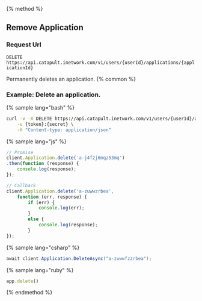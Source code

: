 {% method %}
## Remove Application

### Request Url

<code class="delete">DELETE</code> `https://api.catapult.inetwork.com/v1/users/{userId}/applications/{applicationId}`


Permanently deletes an application.
{% common %}
### Example: Delete an application.

{% sample lang="bash" %}

```bash
curl -v -X DELETE https://api.catapult.inetwork.com/v1/users/{userId}/applications/{applicationId} \
	-u {token}:{secret} \
	-H "Content-type: application/json"
```

{% sample lang="js" %}

```js
// Promise
client.Application.delete('a-j4f2j6mqz53mq')
.then(function (response) {
	console.log(response);
});

// Callback
client.Application.delete('a-zuwwzrbea',
	function (err, response) {
		if (err) {
			console.log(err);
		}
		else {
			console.log(response);
		}
});
```

{% sample lang="csharp" %}

```csharp
await client.Application.DeleteAsync("a-zuwwfzzrbea");
```

{% sample lang="ruby" %}

```ruby
app.delete()
```
{% endmethod %}
